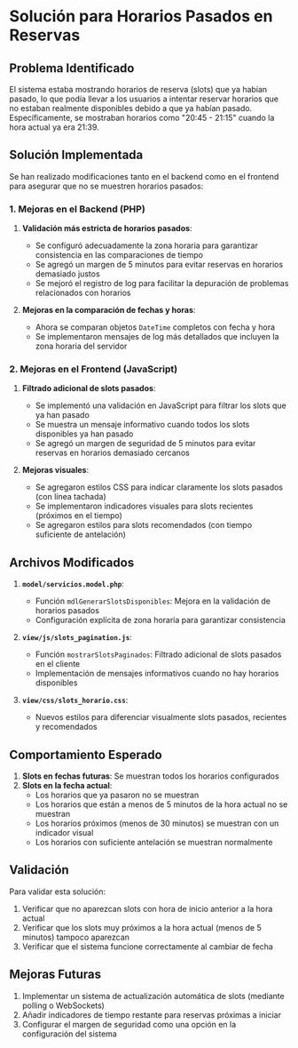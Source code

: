 # Solución para Horarios Pasados en Reservas

## Problema Identificado

El sistema estaba mostrando horarios de reserva (slots) que ya habían pasado, lo que podía llevar a los usuarios a intentar reservar horarios que no estaban realmente disponibles debido a que ya habían pasado. Específicamente, se mostraban horarios como "20:45 - 21:15" cuando la hora actual ya era 21:39.

## Solución Implementada

Se han realizado modificaciones tanto en el backend como en el frontend para asegurar que no se muestren horarios pasados:

### 1. Mejoras en el Backend (PHP)

1. **Validación más estricta de horarios pasados**:
   - Se configuró adecuadamente la zona horaria para garantizar consistencia en las comparaciones de tiempo
   - Se agregó un margen de 5 minutos para evitar reservas en horarios demasiado justos
   - Se mejoró el registro de log para facilitar la depuración de problemas relacionados con horarios

2. **Mejoras en la comparación de fechas y horas**:
   - Ahora se comparan objetos `DateTime` completos con fecha y hora
   - Se implementaron mensajes de log más detallados que incluyen la zona horaria del servidor

### 2. Mejoras en el Frontend (JavaScript)

1. **Filtrado adicional de slots pasados**:
   - Se implementó una validación en JavaScript para filtrar los slots que ya han pasado
   - Se muestra un mensaje informativo cuando todos los slots disponibles ya han pasado
   - Se agregó un margen de seguridad de 5 minutos para evitar reservas en horarios demasiado cercanos

2. **Mejoras visuales**:
   - Se agregaron estilos CSS para indicar claramente los slots pasados (con línea tachada)
   - Se implementaron indicadores visuales para slots recientes (próximos en el tiempo) 
   - Se agregaron estilos para slots recomendados (con tiempo suficiente de antelación)

## Archivos Modificados

1. **`model/servicios.model.php`**:
   - Función `mdlGenerarSlotsDisponibles`: Mejora en la validación de horarios pasados
   - Configuración explícita de zona horaria para garantizar consistencia

2. **`view/js/slots_pagination.js`**:
   - Función `mostrarSlotsPaginados`: Filtrado adicional de slots pasados en el cliente
   - Implementación de mensajes informativos cuando no hay horarios disponibles

3. **`view/css/slots_horario.css`**:
   - Nuevos estilos para diferenciar visualmente slots pasados, recientes y recomendados

## Comportamiento Esperado

1. **Slots en fechas futuras**: Se muestran todos los horarios configurados
2. **Slots en la fecha actual**:
   - Los horarios que ya pasaron no se muestran
   - Los horarios que están a menos de 5 minutos de la hora actual no se muestran
   - Los horarios próximos (menos de 30 minutos) se muestran con un indicador visual
   - Los horarios con suficiente antelación se muestran normalmente

## Validación

Para validar esta solución:
1. Verificar que no aparezcan slots con hora de inicio anterior a la hora actual
2. Verificar que los slots muy próximos a la hora actual (menos de 5 minutos) tampoco aparezcan
3. Verificar que el sistema funcione correctamente al cambiar de fecha

## Mejoras Futuras

1. Implementar un sistema de actualización automática de slots (mediante polling o WebSockets) 
2. Añadir indicadores de tiempo restante para reservas próximas a iniciar
3. Configurar el margen de seguridad como una opción en la configuración del sistema

